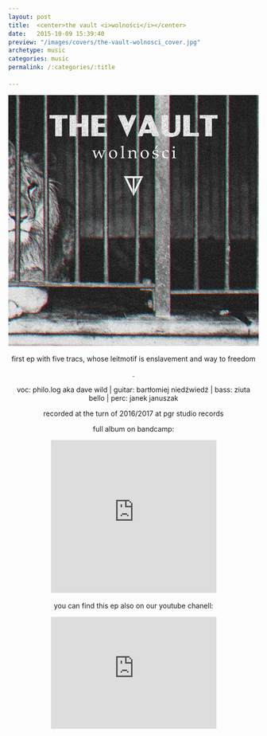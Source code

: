 ```yaml
---
layout: post
title:  <center>the vault <i>wolności</i></center>
date:   2015-10-09 15:39:40
preview: "/images/covers/the-vault-wolnosci_cover.jpg"
archetype: music
categories: music
permalink: /:categories/:title

---
```


![Picture 1](/images/music/the-vault-wolnosci/1.jpg)

<center>
<p>first ep with five tracs, whose leitmotif is enslavement and way to freedom</p>.

voc: philo.log aka dave wild |
guitar: bartłomiej niedźwiedź |
bass: ziuta bello |
perc: janek januszak
<p>recorded at the turn of 2016/2017 at pgr studio records</p>

<p> full album on bandcamp:</p>

<p>
<iframe style="border: 0; width: 333px; height: 307px;" src="https://bandcamp.com/EmbeddedPlayer/album=4068689995/size=large/bgcol=333333/linkcol=0f91ff/artwork=small/transparent=true/" seamless><a href="https://thevaultrock.bandcamp.com/album/wolno-ci-ep">Wolności (EP) by The Vault</a></iframe>
</p>

<p>you can find this ep also on our youtube chanell:</p>

<p><iframe width="333" height="225" src="https://www.youtube.com/embed/payBZe0sbZc" title="YouTube video player" frameborder="0" allow="accelerometer; autoplay; clipboard-write; encrypted-media; gyroscope; picture-in-picture" allowfullscreen></iframe></p>

</center>


